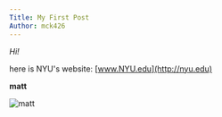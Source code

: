 ```yaml
---
Title: My First Post
Author: mck426
---
```


_Hi!_

here is NYU's website: [www.NYU.edu](http://nyu.edu)

**matt**

![matt](https://i.imgur.com/on13yJU.jpg)
